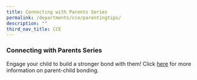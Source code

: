 ```yaml
---
title: Connecting with Parents Series
permalink: /departments/cce/parentingtips/
description: ""
third_nav_title: CCE
---
```

### **Connecting with Parents Series**


Engage your child to build a stronger bond with them!  Click [here](https://go.gov.sg/d4wfkm) for more information on parent-child bonding.